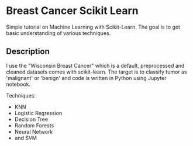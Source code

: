 # Breast Cancer Scikit Learn

Simple tutorial on Machine Learning with Scikit-Learn. 
The goal is to get basic understanding of various techniques.

## Description

I use the "Wisconsin Breast Cancer" which is a default, preprocessed and cleaned datasets comes with scikit-learn. The target is to classify tumor as 'malignant' or 'benign' and code is written in Python using Jupyter notebook.

Techniques:
* KNN
* Logistic Regression
* Decision Tree
* Random Forests
* Neural Network
* and SVM








